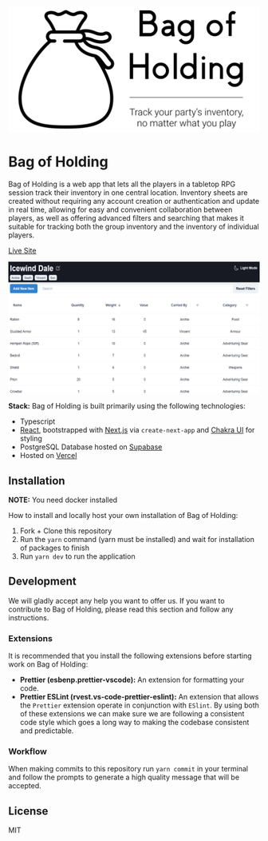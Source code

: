 ![](/public/GitHub_Banner.png?raw=true)

# Bag of Holding

Bag of Holding is a web app that lets all the players in a tabletop RPG session track their inventory in one central location. Inventory sheets are created without requiring any account creation or authentication and update in real time, allowing for easy and convenient collaboration between players, as well as offering advanced filters and searching that makes it suitable for tracking both the group inventory and the inventory of individual players.

[Live Site](https://www.bagofholding.cloud/)

![](/public/ogImages/ogSheet.png?raw=true)

**Stack:** Bag of Holding is built primarily using the following technologies:

- Typescript
- [React](https://github.com/facebook/react), bootstrapped with [Next.js](https://github.com/vercel/next.js/) via `create-next-app` and [Chakra UI](https://github.com/chakra-ui/chakra-ui/) for styling
- PostgreSQL Database hosted on [Supabase](https://app.supabase.com/)
- Hosted on [Vercel](https://vercel.com/)

## Installation

**NOTE:** You need docker installed

How to install and locally host your own installation of Bag of Holding:

1. Fork + Clone this repository
2. Run the `yarn` command (yarn must be installed) and wait for installation of packages to finish
3. Run `yarn dev` to run the application

## Development

We will gladly accept any help you want to offer us. If you want to contribute to Bag of Holding, please read this section and follow any instructions.

### Extensions

It is recommended that you install the following extensions before starting work on Bag of Holding:

- **Prettier (esbenp.prettier-vscode):** An extension for formatting your code.
- **Prettier ESLint (rvest.vs-code-prettier-eslint):** An extension that allows the `Prettier` extension operate in conjunction with `ESlint`. By using both of these extensions we can make sure we are following a consistent code style which goes a long way to making the codebase consistent and predictable.

### Workflow

When making commits to this repository run `yarn commit` in your terminal and follow the prompts to generate a high quality message that will be accepted.

## License

MIT

